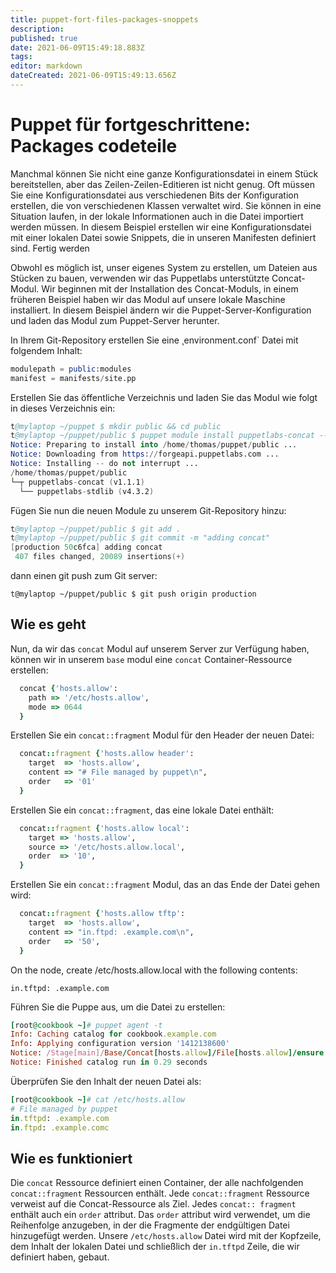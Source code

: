 ```yaml
---
title: puppet-fort-files-packages-snoppets
description: 
published: true
date: 2021-06-09T15:49:18.883Z
tags: 
editor: markdown
dateCreated: 2021-06-09T15:49:13.656Z
---
```


# Puppet für fortgeschrittene: Packages codeteile

Manchmal können Sie nicht eine ganze Konfigurationsdatei in einem Stück bereitstellen, aber das Zeilen-Zeilen-Editieren ist nicht genug. Oft müssen Sie eine Konfigurationsdatei aus verschiedenen Bits der Konfiguration erstellen, die von verschiedenen Klassen verwaltet wird. Sie können in eine Situation laufen, in der lokale Informationen auch in die Datei importiert werden müssen. In diesem Beispiel erstellen wir eine Konfigurationsdatei mit einer lokalen Datei sowie Snippets, die in unseren Manifesten definiert sind.
Fertig werden

Obwohl es möglich ist, unser eigenes System zu erstellen, um Dateien aus Stücken zu bauen, verwenden wir das Puppetlabs unterstützte Concat-Modul. Wir beginnen mit der Installation des Concat-Moduls, in einem früheren Beispiel haben wir das Modul auf unsere lokale Maschine installiert. In diesem Beispiel ändern wir die Puppet-Server-Konfiguration und laden das Modul zum Puppet-Server herunter.

In Ihrem Git-Repository erstellen Sie eine ¸environment.conf` Datei mit folgendem Inhalt:

```s
modulepath = public:modules
manifest = manifests/site.pp
```

Erstellen Sie das öffentliche Verzeichnis und laden Sie das Modul wie folgt in dieses Verzeichnis ein:

```s
t@mylaptop ~/puppet $ mkdir public && cd public
t@mylaptop ~/puppet/public $ puppet module install puppetlabs-concat --modulepath=.
Notice: Preparing to install into /home/thomas/puppet/public ...
Notice: Downloading from https://forgeapi.puppetlabs.com ...
Notice: Installing -- do not interrupt ...
/home/thomas/puppet/public
└─┬ puppetlabs-concat (v1.1.1)
  └── puppetlabs-stdlib (v4.3.2)
```

Fügen Sie nun die neuen Module zu unserem Git-Repository hinzu:

```s
t@mylaptop ~/puppet/public $ git add .
t@mylaptop ~/puppet/public $ git commit -m "adding concat"
[production 50c6fca] adding concat
 407 files changed, 20089 insertions(+)
```

dann einen git push zum Git server:

`t@mylaptop ~/puppet/public $ git push origin production`

## Wie es geht

Nun, da wir das `concat` Modul auf unserem Server zur Verfügung haben, können wir in unserem `base` modul eine `concat` Container-Ressource erstellen:

```ruby
  concat {'hosts.allow':
    path => '/etc/hosts.allow',
    mode => 0644
  }
```

Erstellen Sie ein `concat::fragment` Modul für den Header der neuen Datei:

```ruby
  concat::fragment {'hosts.allow header':
    target  => 'hosts.allow',
    content => "# File managed by puppet\n",
    order   => '01'
  }
```

Erstellen Sie ein `concat::fragment`, das eine lokale Datei enthält:

```ruby
  concat::fragment {'hosts.allow local':
    target => 'hosts.allow',
    source => '/etc/hosts.allow.local',
    order  => '10',
  }
```

Erstellen Sie ein `concat::fragment` Modul, das an das Ende der Datei gehen wird:

```ruby
  concat::fragment {'hosts.allow tftp':
    target  => 'hosts.allow',
    content => "in.ftpd: .example.com\n",
    order   => '50',
  }
```

On the node, create /etc/hosts.allow.local with the following contents:

`in.tftpd: .example.com`

Führen Sie die Puppe aus, um die Datei zu erstellen:

```ruby
[root@cookbook ~]# puppet agent -t
Info: Caching catalog for cookbook.example.com
Info: Applying configuration version '1412138600'
Notice: /Stage[main]/Base/Concat[hosts.allow]/File[hosts.allow]/ensure: defined content as '{md5}b151c8bbc32c505f1c4a98b487f7d249'
Notice: Finished catalog run in 0.29 seconds
```

Überprüfen Sie den Inhalt der neuen Datei als:

```ruby
[root@cookbook ~]# cat /etc/hosts.allow
# File managed by puppet
in.tftpd: .example.com
in.ftpd: .example.comc
```

## Wie es funktioniert

Die `concat` Ressource definiert einen Container, der alle nachfolgenden `concat::fragment` Ressourcen enthält. Jede `concat::fragment` Ressource verweist auf die Concat-Ressource als Ziel. Jedes `concat:: fragment` enthält auch ein `order` attribut. Das `order` attribut wird verwendet, um die Reihenfolge anzugeben, in der die Fragmente der endgültigen Datei hinzugefügt werden. Unsere `/etc/hosts.allow` Datei wird mit der Kopfzeile, dem Inhalt der lokalen Datei und schließlich der `in.tftpd` Zeile, die wir definiert haben, gebaut.